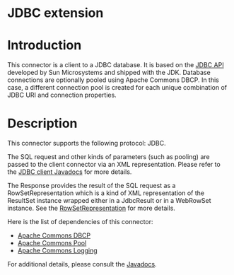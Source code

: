 JDBC extension
==============

Introduction
============

This connector is a client to a JDBC database. It is based on the [JDBC
API](http://java.sun.com/products/jdbc/)
developed by Sun Microsystems and shipped with the JDK. Database
connections are optionally pooled using Apache Commons DBCP. In this
case, a different connection pool is created for each unique combination
of JDBC URI and connection properties.

Description
===========

This connector supports the following protocol: JDBC.

The SQL request and other kinds of parameters (such as pooling) are
passed to the client connector via an XML representation. Please refer
to the [JDBC client
Javadocs](http://restlet.org/learn/javadocs/2.1/jse/ext/org/restlet/ext/jdbc/JdbcClientHelper.html)
for more details.

The Response provides the result of the SQL request as a
RowSetRepresentation which is a kind of XML representation of the
ResultSet instance wrapped either in a JdbcResult or in a WebRowSet
instance. See the
[RowSetRepresentation](http://restlet.org/learn/javadocs/2.1/jse/ext/org/restlet/ext/jdbc/RowSetRepresentation.html)
for more details.

Here is the list of dependencies of this connector:

-   [Apache Commons
    DBCP](http://jakarta.apache.org/commons/dbcp/)
-   [Apache Commons
    Pool](http://jakarta.apache.org/commons/pool/)
-   [Apache Commons
    Logging](http://jakarta.apache.org/commons/logging/)

For additional details, please consult the
[Javadocs](http://restlet.org/learn/javadocs/2.1/jse/ext/org/restlet/ext/jdbc/package-summary.html).

